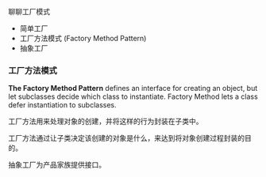 聊聊工厂模式

- 简单工厂
- 工厂方法模式 (Factory Method Pattern)
- 抽象工厂

### 工厂方法模式

**The Factory Method Pattern** defines an interface for creating an object, but let subclasses decide which class to instantiate. Factory Method lets a class defer instantiation to subclasses.

工厂方法用来处理对象的创建，并将这样的行为封装在子类中。

工厂方法通过让子类决定该创建的对象是什么，来达到将对象创建过程封装的目的。

抽象工厂为产品家族提供接口。